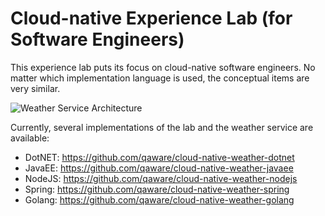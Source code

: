 # Cloud-native Experience Lab (for Software Engineers)

This experience lab puts its focus on cloud-native software engineers. No matter which implementation language is used, the conceptual items are very similar.

![Weather Service Architecture](architecture.png)

Currently, several implementations of the lab and the weather service are available:

- DotNET: https://github.com/qaware/cloud-native-weather-dotnet
- JavaEE: https://github.com/qaware/cloud-native-weather-javaee
- NodeJS: https://github.com/qaware/cloud-native-weather-nodejs
- Spring: https://github.com/qaware/cloud-native-weather-spring
- Golang: https://github.com/qaware/cloud-native-weather-golang

